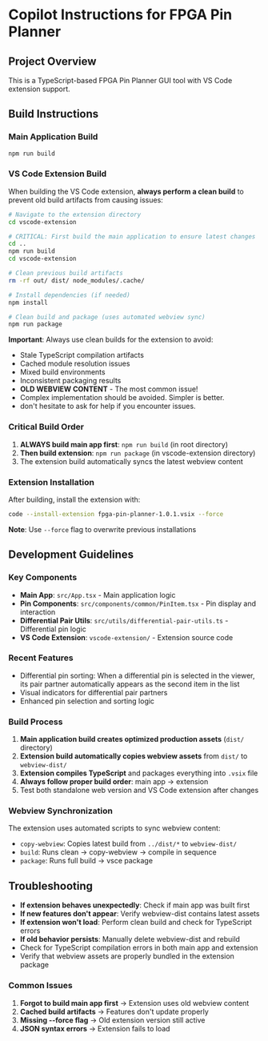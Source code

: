 # Copilot Instructions for FPGA Pin Planner

## Project Overview
This is a TypeScript-based FPGA Pin Planner GUI tool with VS Code extension support.

## Build Instructions

### Main Application Build
```bash
npm run build
```

### VS Code Extension Build
When building the VS Code extension, **always perform a clean build** to prevent old build artifacts from causing issues:

```bash
# Navigate to the extension directory
cd vscode-extension

# CRITICAL: First build the main application to ensure latest changes
cd ..
npm run build
cd vscode-extension

# Clean previous build artifacts
rm -rf out/ dist/ node_modules/.cache/

# Install dependencies (if needed)
npm install

# Clean build and package (uses automated webview sync)
npm run package
```

**Important**: Always use clean builds for the extension to avoid:
- Stale TypeScript compilation artifacts
- Cached module resolution issues
- Mixed build environments
- Inconsistent packaging results
- **OLD WEBVIEW CONTENT** - The most common issue!
- Complex implementation should be avoided. Simpler is better.
- don't hesitate to ask for help if you encounter issues.

### Critical Build Order
1. **ALWAYS build main app first**: `npm run build` (in root directory)
2. **Then build extension**: `npm run package` (in vscode-extension directory)
3. The extension build automatically syncs the latest webview content

### Extension Installation
After building, install the extension with:
```bash
code --install-extension fpga-pin-planner-1.0.1.vsix --force
```

**Note**: Use `--force` flag to overwrite previous installations

## Development Guidelines

### Key Components
- **Main App**: `src/App.tsx` - Main application logic
- **Pin Components**: `src/components/common/PinItem.tsx` - Pin display and interaction
- **Differential Pair Utils**: `src/utils/differential-pair-utils.ts` - Differential pin logic
- **VS Code Extension**: `vscode-extension/` - Extension source code

### Recent Features
- Differential pin sorting: When a differential pin is selected in the viewer, its pair partner automatically appears as the second item in the list
- Visual indicators for differential pair partners
- Enhanced pin selection and sorting logic

### Build Process
1. **Main application build creates optimized production assets** (`dist/` directory)
2. **Extension build automatically copies webview assets** from `dist/` to `webview-dist/`
3. **Extension compiles TypeScript** and packages everything into `.vsix` file
4. **Always follow proper build order**: main app → extension
5. Test both standalone web version and VS Code extension after changes

### Webview Synchronization
The extension uses automated scripts to sync webview content:
- `copy-webview`: Copies latest build from `../dist/*` to `webview-dist/`
- `build`: Runs clean → copy-webview → compile in sequence
- `package`: Runs full build → vsce package

## Troubleshooting
- **If extension behaves unexpectedly**: Check if main app was built first
- **If new features don't appear**: Verify webview-dist contains latest assets
- **If extension won't load**: Perform clean build and check for TypeScript errors
- **If old behavior persists**: Manually delete webview-dist and rebuild
- Check for TypeScript compilation errors in both main app and extension
- Verify that webview assets are properly bundled in the extension package

### Common Issues
1. **Forgot to build main app first** → Extension uses old webview content
2. **Cached build artifacts** → Features don't update properly
3. **Missing --force flag** → Old extension version still active
4. **JSON syntax errors** → Extension fails to load